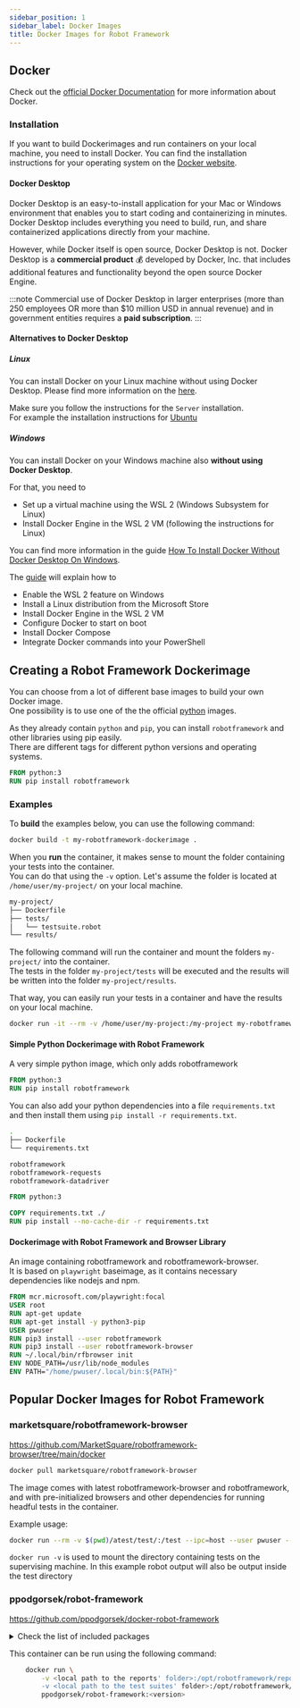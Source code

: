 ```yaml
---
sidebar_position: 1
sidebar_label: Docker Images
title: Docker Images for Robot Framework
---
```


## Docker

Check out the [official Docker Documentation](https://docs.docker.com/get-started/overview/) for more information about Docker.

### Installation

If you want to build Dockerimages and run containers on your local machine, you need to install Docker. You can find the installation instructions for your operating system on the [Docker website](https://docs.docker.com/install/).

#### Docker Desktop

Docker Desktop is an easy-to-install application for your Mac or Windows environment that enables you to start coding and containerizing in minutes. Docker Desktop includes everything you need to build, run, and share containerized applications directly from your machine. 

However, while Docker itself is open source, Docker Desktop is not. Docker Desktop is a **commercial product** 💰 developed by Docker, Inc. that includes additional features and functionality beyond the open source Docker Engine.  

:::note
Commercial use of Docker Desktop in larger enterprises (more than 250 employees OR more than $10 million USD in annual revenue) and in government entities requires a **paid subscription**.
:::

#### Alternatives to Docker Desktop

##### Linux
You can install Docker on your Linux machine without using Docker Desktop.
Please find more information on the [here](https://docs.docker.com/engine/install/).

Make sure you follow the instructions for the `Server` installation.  
For example the installation instructions for [Ubuntu](https://docs.docker.com/engine/install/ubuntu/)

##### Windows

You can install Docker on your Windows machine also **without using Docker Desktop**. 

For that, you need to   
- Set up a virtual machine using the WSL 2 (Windows Subsystem for Linux)
- Install Docker Engine in the WSL 2 VM (following the instructions for Linux)

You can find more information in the guide [How To Install Docker Without Docker Desktop On Windows](https://www.paulsblog.dev/how-to-install-docker-without-docker-desktop-on-windows/).

The [guide](https://www.paulsblog.dev/how-to-install-docker-without-docker-desktop-on-windows/) will explain how to
- Enable the WSL 2 feature on Windows
- Install a Linux distribution from the Microsoft Store
- Install Docker Engine in the WSL 2 VM
- Configure Docker to start on boot
- Install Docker Compose
- Integrate Docker commands into your PowerShell 

## Creating a Robot Framework Dockerimage

You can choose from a lot of different base images to build your own Docker image.  
One possibility is to use one of the the official [python](https://hub.docker.com/_/python) images.  

As they already contain `python` and `pip`, you can install `robotframework` and other libraries using pip easily.  
There are different tags for different python versions and operating systems.

``` Dockerfile title="Dockerfile"
FROM python:3
RUN pip install robotframework
```

### Examples

To **build** the examples below, you can use the following command:

``` bash
docker build -t my-robotframework-dockerimage .
```	

When you **run** the container, it makes sense to mount the folder containing your tests into the container.  
You can do that using the `-v` option.
Let's assume the folder is located at `/home/user/my-project/` on your local machine.  

``` bash	title="Folder structure"
my-project/
├── Dockerfile
├── tests/
│   └── testsuite.robot
└── results/
```

The following command will run the container and mount the folders `my-project/` into the container.  
The tests in the folder `my-project/tests` will be executed and the results will be written into the folder `my-project/results`.

That way, you can easily run your tests in a container and have the results on your local machine.

``` bash
docker run -it --rm -v /home/user/my-project:/my-project my-robotframework-dockerimage bash -c "robot --outputdir /project/results  /my-project/tests"
```


#### Simple Python Dockerimage with Robot Framework

A very simple python image, which only adds robotframework  

``` Dockerfile title="Dockerfile"
FROM python:3
RUN pip install robotframework
```

You can also add your python dependencies into a file `requirements.txt` and then install them using `pip install -r requirements.txt`.

```bash title="Folder structure"
.
├── Dockerfile
└── requirements.txt
```

```txt title="requirements.txt"
robotframework
robotframework-requests
robotframework-datadriver
```

``` Dockerfile title="Dockerfile"
FROM python:3

COPY requirements.txt ./
RUN pip install --no-cache-dir -r requirements.txt
```

#### Dockerimage with Robot Framework and Browser Library

An image containing robotframework and robotframework-browser.  
It is based on `playwright` baseimage, as it contains necessary dependencies like nodejs and npm.
``` Dockerfile title="Dockerfile"
FROM mcr.microsoft.com/playwright:focal
USER root
RUN apt-get update
RUN apt-get install -y python3-pip
USER pwuser
RUN pip3 install --user robotframework
RUN pip3 install --user robotframework-browser
RUN ~/.local/bin/rfbrowser init
ENV NODE_PATH=/usr/lib/node_modules
ENV PATH="/home/pwuser/.local/bin:${PATH}"
```


## Popular Docker Images for Robot Framework

### marketsquare/robotframework-browser

https://github.com/MarketSquare/robotframework-browser/tree/main/docker

``` bash
docker pull marketsquare/robotframework-browser
```

The image comes with latest robotframework-browser and robotframework, and with pre-initialized browsers and other dependencies for running headful tests in the container.

Example usage:
``` bash
docker run --rm -v $(pwd)/atest/test/:/test --ipc=host --user pwuser --security-opt seccomp=seccomp_profile.json marketsquare/robotframework-browser:latest bash -c "robot --outputdir /test/output /test"
```

`docker run -v` is used to mount the directory containing tests on the supervising machine. In this example robot output will also be output inside the test directory

### ppodgorsek/robot-framework

https://github.com/ppodgorsek/docker-robot-framework


<details>
  <summary>Check the list of included packages</summary>
  The image contains latest robot-framework and a huge collection of helpful libraries.

* [Robot Framework](https://github.com/robotframework/robotframework)
* [Robot Framework Browser Library](https://github.com/MarketSquare/robotframework-browser)
* [Robot Framework DatabaseLibrary](https://github.com/franz-see/Robotframework-Database-Library)
* [Robot Framework Datadriver](https://github.com/Snooz82/robotframework-datadriver)
* [Robot Framework DateTimeTZ](https://github.com/testautomation/DateTimeTZ)
* [Robot Framework Faker](https://github.com/guykisel/robotframework-faker)
* [Robot Framework FTPLibrary](https://github.com/kowalpy/Robot-Framework-FTP-Library)
* [Robot Framework IMAPLibrary 2](https://pypi.org/project/robotframework-imaplibrary2/)
* [Robot Framework Pabot](https://github.com/mkorpela/pabot)
* [Robot Framework Requests](https://github.com/bulkan/robotframework-requests)
* [Robot Framework SeleniumLibrary](https://github.com/robotframework/SeleniumLibrary)
* [Robot Framework SSHLibrary](https://github.com/robotframework/SSHLibrary)
* [Axe Selenium Library](https://github.com/mozilla-services/axe-selenium-python)
* Firefox
* Chromium
* [Amazon AWS CLI](https://pypi.org/project/awscli/)

</details>


This container can be run using the following command:

``` bash
    docker run \
        -v <local path to the reports' folder>:/opt/robotframework/reports:Z \
        -v <local path to the test suites' folder>:/opt/robotframework/tests:Z \
        ppodgorsek/robot-framework:<version>
```